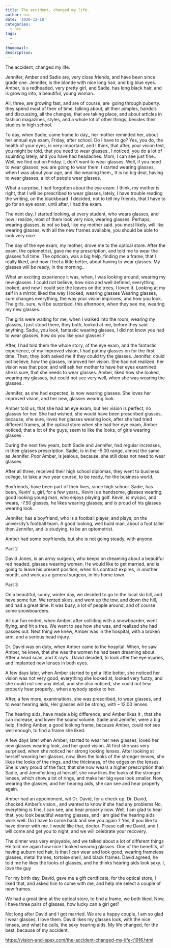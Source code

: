 ```yaml
---
title: The accident, changed my life.
author: nic
date: '2020-12-18'
categories:
  - nic
tags:
  - 
  - 
thumbnail: 
description: 
---
```


The accident, changed my life.






Jennifer, Amber and Sadie are, very close friends, and have been since grade one.
Jennifer, is the blonde with nice long hair, and big blue eyes.
Amber, is a redheaded, very pretty girl, and Sadie, has long black hair, and is growing into, a beautiful, young woman..


All, three, are growing fast, and are of course, are  going through puberty. they spend most of their of time, talking about, all their pimples, hairdo’s and discussing, all the changes, that are taking place, and about articles in fashion magazines, styles, and a whole lot of other things, besides their studies in high school.


To day, when Sadie, came home to day,, her mother reminded her, about her annual eye exam, Friday, after school.
Do I have to go?
Yes, you do, the health of your eyes, is very important, and I think, that after, your vision test, you might be told, that you need to wear glasses., I noticed, you do a lot of squinting lately, and you have had headaches.
Mom, I can see just fine..
Well, we find out on Friday.
I, don’t want to wear glasses.
Well, if you need to wear glasses, you are going to wear them.
I started wearing glasses, when I was about your age, and like wearing them,, 
It is no big deal, having to wear glasses, a lot of people wear glasses.


What a surprise, I had forgotten about the eye exam.
I think, my mother is right, that I will be prescribed to wear glasses, lately, I have trouble reading the writing, on the blackboard.
I decided, not to tell my friends, that I have to go for an eye exam, until after, I had the exam.


The next day, I started looking, at every student, who wears glasses, and now I realize, most of them look very nice, wearing glasses.
Perhaps, wearing glasses, is not so bad, like my mother said. you most likely, will like wearing glasses, with all the new frames available, you should be able to look very nice.


The day of the eye exam, my mother, drove me to the optical store.
After the exam, the optometrist, gave me my prescription, and told me to wear the glasses full time.
The optician, was a big help, finding me a frame, that I really liked, and now I feel a little better, about having to wear glasses.
My glasses will be ready, in the morning..


What an exciting experience it was, when, I was looking around, wearing my new glasses.
I could not believe, how nice and well defined, everything looked, and now I could see the leaves on the trees, I loved it.
Looking at my self in a mirror, liked the way I looked, wearing glasses 
Wearing glasses, sure changes everything, the way your vision improves, and how you look.
The girls. sure, will be surprised, this afternoon, when they see me, wearing my new glasses.


The girls were waiting for me, when I walked into the room, wearing my glasses, I just stood there, they both, looked at me, before they said anything.
Sadie, you look, fantastic wearing glasses, I did not know you had to wear glasses, how do you like your glasses.?


After, I had told them the whole story, of the eye exam, and the fantastic experience, of my improved vision, I had put my glasses on for the first time. Then, they both asked me if they could try the glasses.
Jennifer, could not believe, how the glasses, improved her vision.
She had not realized, her vision was that poor, and will ask her mother to have her eyes examined, she is sure, that she needs to wear glasses.
Amber, liked how she looked, wearing my glasses, but could not see very well, when she was wearing the glasses..


Jennifer, as she had expected, is now wearing glasses.
She loves her improved vision, and her new, glasses wearing look.


Amber told us, that she had an eye exam, but her vision is perfect, no glasses for her.
She had wished, she would have been prescribed glasses, because, she sure, loves her glasses wearing look, after she had tried different frames, at the optical store when she had her eye exam, 
Amber noticed, that a lot of the guys, seem to like the looks, of girls wearing glasses .


During the next few years, both Sadie and Jennifer, had regular increases, in their glasses prescription.
Sadie, is in the -5.00 range, almost the same as Jennifer.
Poor Amber, is jealous, because, she still does not need to wear glasses.


After all three, received their high school diplomas, they went to business college, to take a two year course, to be ready, for the business world.


Boyfriends, have been part of their lives, since high school.
Sadie, has been, Kevin’ s, girl, for a few years,.
Kevin is a handsome, glasses wearing, good looking young man, who enjoys playing golf.
Kevin, is myopic, and wears, -7.50 glasses, he likes wearing glasses, and is proud of his glasses wearing look.


Jennifer, has a boyfriend, who is a football player, and plays, on the university’s football team.
A good looking, well build man, about a foot taller then Jennifer, and is studying, to be an optometrist.


Amber had some boyfriends, but she is not going steady, with anyone.


Part 2


David Jones, is an army surgeon, who keeps on dreaming about a beautiful red headed, glasses wearing women.
He would like to get married, and is going to leave his present position, when his contract expires, in another month, and work as a general surgeon, in his home town. 


Part 3


On a beautiful, sunny, winter day, we decided to go to the local ski hill, and have some fun. 
We rented skies, and went up the tow, and down the hill, and had a great time.
It was busy, a lot of people around, and of course some snowboarders.


All our fun ended, when Amber, after colliding with a snowboarder, went flying, and hit a tree. 
We went to see how she was, and realized she had passes out.
Next thing we knew, Amber was in the hospital, with a broken arm, and a serious head injury.


Dr. David was on duty, when Amber came to the hospital.
When, he saw Amber, he knew, that she was the women he had been dreaming about.
After a head scan, and X ray’s , David decided, to look after the eye injuries, and implanted new lenses in both eyes.


A few days later, when Amber started to get a little better, she noticed her vision was not very good, everything she looked at, looked very fuzzy, and she could not see any detail, and she also noticed, she could not hear properly hear properly., when anybody spoke to her.


After, a few more, examinations, she was prescribed, to wear glasses, and to wear hearing aids,
Her glasses will be strong, with – 12.00 lenses.


The hearing aids, have made a big difference, and Amber likes it , that she can increase, and lower the sound volume.
Sadie and Jennifer, were a big help, finding Amber, a good looking frame, because Amber, could not see well enough, to find a frame she liked.


A few days later when Amber, started to wear her new glasses, loved her new glasses wearing look, and her good vision. 
At first she was very surprised, when she noticed her strong looking lenses. 
After looking at herself wearing her glasses, now, likes the looks of the stronger lenses, she likes the looks of the rings, and the thickness, of the edges on the lenses.
She is very proud of the fact, that she now wears a higher prescription than Sadie, and Jennifer.king at herself, she now likes the looks of the stronger lenses, which show a lot of rings, and make her big eyes look smaller.
Now, wearing the glasses, and her hearing aids, she can see and hear properly again. 


Amber had an appointment, wit Dr. David, for a check up.
Dr. David, checked Amber’s vision., and wanted to know if she had any problems
No, everything is fine, I can see, and hear properly now.
Well, I am glad to hear that. you look beautiful wearing glasses, and I am glad the hearing aids work well.
Do I have to come back and see you again ?
Yes, if you like to have dinner with me.
I would like that, doctor.
Please call me David, and I will come and get you to night, and we will celebrate your recovery.


The dinner was very enjoyable, and we talked about a lot of different things
He told me again how nice I looked wearing glasses.
One of the benefits, of having auburn red hair, is that I can wear and look good, wearing frameless glasses, metal frames, tortoise shell, and black frames.
David agreed, he told me he likes the looks of glasses, and he thinks hearing aids look sexy.
I, love the guy


For my birth day, David, gave me a gift certificate, for the optical store, I liked that, and asked him to come with me, and help me select a couple of new frames.


We had a great time at the optical store, to find a frame, we both liked.
Now, I have three pairs of glasses, how lucky can a girl get?


Not long after David and I got married. 
We are a happy couple, I am so glad I wear glasses, I love them.
David likes my glasses look, with the nice lenses, and what he calls, the sexy hearing aids.
My life changed, for the best, because of my accident.

https://vision-and-spex.com/the-accident-changed-my-life-t1916.html
